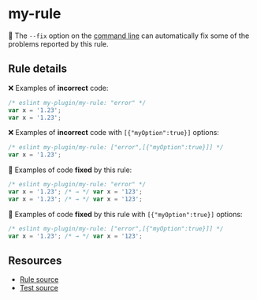 # my-rule

🔧 The `--fix` option on the [command line](https://eslint.org/docs/user-guide/command-line-interface#fixing-problems) can automatically fix some of the problems reported by this rule.

## Rule details

❌ Examples of **incorrect** code:
```js
/* eslint my-plugin/my-rule: "error" */
var x = '1.23';
var x = '1.23';
```

❌ Examples of **incorrect** code with `[{"myOption":true}]` options:
```js
/* eslint my-plugin/my-rule: ["error",[{"myOption":true}]] */
var x = '1.23';
```

🔧 Examples of code **fixed** by this rule:
```js
/* eslint my-plugin/my-rule: "error" */
var x = '1.23'; /* → */ var x = '123';
var x = '1.23'; /* → */ var x = '123';
```

🔧 Examples of code **fixed** by this rule with `[{"myOption":true}]` options:
```js
/* eslint my-plugin/my-rule: ["error",[{"myOption":true}]] */
var x = '1.23'; /* → */ var x = '123';
```

## Resources

* [Rule source](/rules/my-rule.js)
* [Test source](/tests/my-rule.js)
